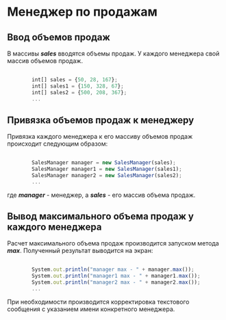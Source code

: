 # Менеджер по продажам
## Ввод объемов продаж
В массивы ***sales*** вводятся объемы продаж. У каждого менеджера свой массив объемов продаж.
```javascript
       
        int[] sales = {50, 28, 167};
        int[] sales1 = {150, 328, 67};
        int[] sales2 = {500, 208, 367};
        ...
```

## Привязка объемов продаж к менеджеру
Привязка каждого менеджера к его массиву объемов продаж происходит следующим образом:
```javascript
       
        SalesManager manager = new SalesManager(sales);
        SalesManager manager1 = new SalesManager(sales1);
        SalesManager manager2 = new SalesManager(sales2);
        ...
```
где ***manager*** - менеджер, а ***sales*** - его массив объема продаж.

## Вывод максимального объема продаж у каждого менеджера

Расчет максимального объема продаж производится запуском метода ***max***. 
Полученный результат выводится на экран:
```javascript
       
        System.out.println("manager max - " + manager.max());
        System.out.println("manager1 max - " + manager1.max());
        System.out.println("manager2 max - " + manager2.max());
        ...
```
При необходимости производится корректировка текстового сообщения с указанием имени конкретного менеджера.
